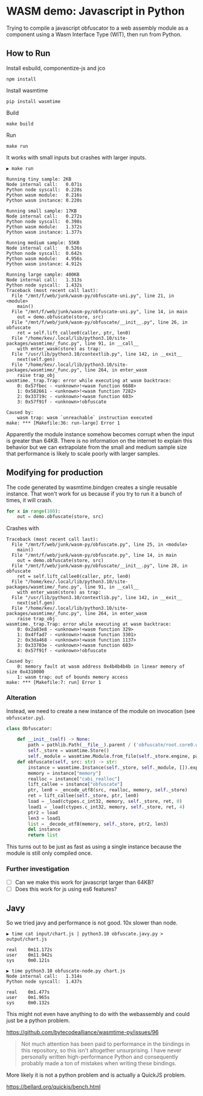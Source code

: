 # WASM demo: Javascript in Python 

Trying to compile a javascript obfuscator to a web assembly module as a component using a Wasm Interface Type (WIT),
then run from Python.

## How to Run

Install esbuild, componentize-js and jco

```
npm install
```

Install wasmtime

```
pip install wasmtime
```

Build

```
make build
```

Run

```
make run
```

It works with small inputs but crashes with larger inputs.

```
▶ make run

Running tiny sample: 2KB
Node internal call:   0.071s
Python node syscall:  0.228s
Python wasm module:   0.216s
Python wasm instance: 0.220s

Running small sample: 17KB
Node internal call:   0.272s
Python node syscall:  0.398s
Python wasm module:   1.372s
Python wasm instance: 1.377s

Running medium sample: 55KB
Node internal call:   0.526s
Python node syscall:  0.642s
Python wasm module:   4.956s
Python wasm instance: 4.912s

Running large sample: 400KB
Node internal call:   1.313s
Python node syscall:  1.432s
Traceback (most recent call last):
  File "/mnt/f/web/junk/wasm-py/obfuscate-uni.py", line 21, in <module>
    main()
  File "/mnt/f/web/junk/wasm-py/obfuscate-uni.py", line 14, in main
    out = demo.obfuscate(store, src)
  File "/mnt/f/web/junk/wasm-py/obfuscate/__init__.py", line 26, in obfuscate
    ret = self.lift_callee0(caller, ptr, len0)
  File "/home/kev/.local/lib/python3.10/site-packages/wasmtime/_func.py", line 91, in __call__
    with enter_wasm(store) as trap:
  File "/usr/lib/python3.10/contextlib.py", line 142, in __exit__
    next(self.gen)
  File "/home/kev/.local/lib/python3.10/site-packages/wasmtime/_func.py", line 264, in enter_wasm
    raise trap_obj
wasmtime._trap.Trap: error while executing at wasm backtrace:
    0: 0x57fbec - <unknown>!<wasm function 6688>
    1: 0x582661 - <unknown>!<wasm function 7282>
    2: 0x33719c - <unknown>!<wasm function 603>
    3: 0x57f91f - <unknown>!obfuscate

Caused by:
    wasm trap: wasm `unreachable` instruction executed
make: *** [Makefile:36: run-large] Error 1
```

Apparently the module instance somehow becomes corrupt when the input is greater than 64KB. There is no information on
the internet to explain this behavior but we can extrapolate from the small and medium sample size that performance is
likely to scale poorly with larger samples.

## Modifying for production

The code generated by wasmtime.bindgen creates a single reusable instance.
That won't work for us because if you try to run it a bunch of times, it will crash.

```py
for x in range(100):
    out = demo.obfuscate(store, src)
```

Crashes with

```
Traceback (most recent call last):
  File "/mnt/f/web/junk/wasm-py/obfuscate.py", line 25, in <module>
    main()
  File "/mnt/f/web/junk/wasm-py/obfuscate.py", line 14, in main
    out = demo.obfuscate(store, src)
  File "/mnt/f/web/junk/wasm-py/obfuscate/__init__.py", line 28, in obfuscate
    ret = self.lift_callee0(caller, ptr, len0)
  File "/home/kev/.local/lib/python3.10/site-packages/wasmtime/_func.py", line 91, in __call__
    with enter_wasm(store) as trap:
  File "/usr/lib/python3.10/contextlib.py", line 142, in __exit__
    next(self.gen)
  File "/home/kev/.local/lib/python3.10/site-packages/wasmtime/_func.py", line 264, in enter_wasm
    raise trap_obj
wasmtime._trap.Trap: error while executing at wasm backtrace:
    0: 0x2a83e8 - <unknown>!<wasm function 329>
    1: 0x4ffad7 - <unknown>!<wasm function 3301>
    2: 0x3da468 - <unknown>!<wasm function 1137>
    3: 0x33703e - <unknown>!<wasm function 603>
    4: 0x57f91f - <unknown>!obfuscate

Caused by:
    0: memory fault at wasm address 0x4b4b4b4b in linear memory of size 0x4310000
    1: wasm trap: out of bounds memory access
make: *** [Makefile:7: run] Error 1
```

### Alteration

Instead, we need to create a new instance of the module on invocation (see `obfuscator.py`).

```py
class Obfuscator:

    def __init__(self) -> None:
        path = pathlib.Path(__file__).parent / ('obfuscate/root.core0.wasm')
        self._store = wasmtime.Store()
        self._module = wasmtime.Module.from_file(self._store.engine, path)
    def obfuscate(self, src: str) -> str:
        instance = wasmtime.Instance(self._store, self._module, []).exports(self._store)
        memory = instance["memory"]
        realloc = instance["cabi_realloc"]
        lift_callee = instance["obfuscate"]
        ptr, len0 = _encode_utf8(src, realloc, memory, self._store)
        ret = lift_callee(self._store, ptr, len0)
        load = _load(ctypes.c_int32, memory, self._store, ret, 0)
        load1 = _load(ctypes.c_int32, memory, self._store, ret, 4)
        ptr2 = load
        len3 = load1
        list = _decode_utf8(memory, self._store, ptr2, len3)
        del instance
        return list

```

This turns out to be just as fast as using a single instance because the module is still only compiled once.

### Further investigation

- [ ] Can we make this work for javascript larger than 64KB?
- [ ] Does this work for js using es6 features?

## Javy

So we tried javy and performance is not good. 10x slower than node.

```
▶ time cat input/chart.js | python3.10 obfuscate.javy.py > output/chart.js

real    0m11.172s
user    0m11.942s
sys     0m0.121s

▶ time python3.10 obfuscate-node.py chart.js
Node internal call:   1.314s
Python node syscall:  1.437s

real    0m1.477s
user    0m1.965s
sys     0m0.132s
```

This might not even have anything to do with the webassembly and could just be a python problem.

https://github.com/bytecodealliance/wasmtime-py/issues/96

> Not much attention has been paid to performance in the bindings in this repository, so this isn't altogether
unsurprising. I have never personally written high-performance Python and consequently probably made a ton of mistakes
when writing these bindings.

More likely it is not a python problem and is actually a QuickJS problem.

https://bellard.org/quickjs/bench.html
